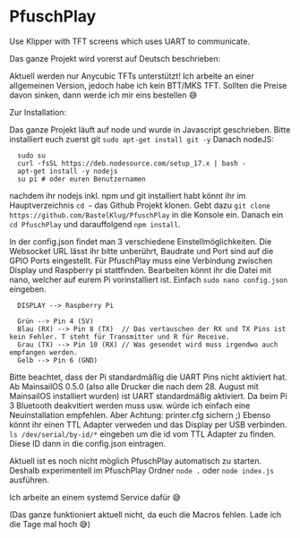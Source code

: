 # PfuschPlay

Use Klipper with TFT screens which uses UART to communicate.

Das ganze Projekt wird vorerst auf Deutsch beschrieben:

Aktuell werden nur Anycubic TFTs unterstützt! Ich arbeite an einer allgemeinen Version, jedoch habe ich kein BTT/MKS TFT. Sollten die Preise davon sinken, dann werde ich mir eins bestellen 😅

Zur Installation:

Das ganze Projekt läuft auf node und wurde in Javascript geschrieben.
Bitte installiert euch zuerst git `sudo apt-get install git -y`
Danach nodeJS:
```
  sudo su
  curl -fsSL https://deb.nodesource.com/setup_17.x | bash -
  apt-get install -y nodejs
  su pi # oder euren Benutzernamen
```
  
nachdem ihr nodejs inkl. npm und git installiert habt könnt ihr im Hauptverzeichnis `cd ~` das Github Projekt klonen. Gebt dazu `git clone https://github.com/BastelKlug/PfuschPlay` in die Konsole ein. Danach ein `cd PfuschPlay` und darauffolgend `npm install`.

In der config.json findet man 3 verschiedene Einstellmöglichkeiten. Die Websocket URL lässt ihr bitte unberührt, Baudrate und Port sind auf die GPIO Ports eingestellt. Für PfuschPlay muss eine Verbindung zwischen Display und Raspberry pi stattfinden. Bearbeiten könnt ihr die Datei mit nano, welcher auf eurem Pi vorinstalliert ist. Einfach `sudo nano config.json` eingeben.
```
  DISPLAY --> Raspberry Pi 
  
  Grün --> Pin 4 (5V)
  Blau (RX) --> Pin 8 (TX)  // Das vertauschen der RX und TX Pins ist kein Fehler. T steht für Transmitter und R für Receive.
  Grau (TX) --> Pin 10 (RX) // Was gesendet wird muss irgendwo auch empfangen werden.
  Gelb --> Pin 6 (GND)
```
Bitte beachtet, dass der Pi standardmäßig die UART Pins nicht aktiviert hat. Ab MainsailOS 0.5.0 (also alle Drucker die nach dem 28. August mit MainsailOS installiert wurden) ist UART standardmäßig aktiviert. Da beim Pi 3 Bluetooth deakvitiert werden muss usw. würde ich einfach eine Neuinstallation empfehlen. Aber Achtung: printer.cfg sichern ;) Ebenso könnt ihr einen TTL Adapter verweden und das Display per USB verbinden. `ls /dev/serial/by-id/*` eingeben um die id vom TTL Adapter zu finden. Diese ID dann in die config.json eintragen.

Aktuell ist es noch nicht möglich PfuschPlay automatisch zu starten. Deshalb experimentell im PfuschPlay Ordner `node .` oder `node index.js` ausführen. 

Ich arbeite an einem systemd Service dafür 😅

(Das ganze funktioniert aktuell nicht, da euch die Macros fehlen. Lade ich die Tage mal hoch 😅)
